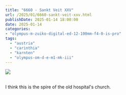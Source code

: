 ```yaml
---
title: "6660 - Sankt Veit XXV"
url: /2025/01/6660-sankt-veit-xxv.html
publishDate: 2025-01-14 18:00:00
date: 2025-01-14
categories:
- "olympus-m-zuiko-digital-ed-12-100mm-f4-0-is-pro"
tags:
  - "austria"
  - "carinthia"
  - "karnten"
  - "olympus-om-d-e-m1-mk-iii"
---
```

<div class="container">
<div class="center"><a target="_blank" href="https://d25zfm9zpd7gm5.cloudfront.net/1200x1200/2020/20200911_131959_lr.jpg"><img class="webfeedsFeaturedVisual" src="https://d25zfm9zpd7gm5.cloudfront.net/0600x0600/2020/20200911_131959_lr.jpg" /></a></div>
</div>
<br />

I think this is the spire of the old hospital's church.
